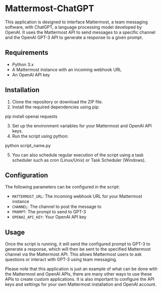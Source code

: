 # Mattermost-ChatGPT

This application is designed to interface Mattermost, a team messaging software, with ChatGPT, a language processing model developed by OpenAI. It uses the Mattermost API to send messages to a specific channel and the OpenAI GPT-3 API to generate a response to a given prompt.

## Requirements

- Python 3.x
- A Mattermost instance with an incoming webhook URL
- An OpenAI API key

## Installation

1. Clone the repository or download the ZIP file.
2. Install the required dependencies using pip:

pip install openai requests

3. Set up the environment variables for your Mattermost and OpenAI API keys.
4. Run the script using python:

python script_name.py

5. You can also schedule regular execution of the script using a task scheduler such as cron (Linux/Unix) or Task Scheduler (Windows).

## Configuration

The following parameters can be configured in the script:

- `MATTERMOST_URL`: The incoming webhook URL for your Mattermost instance
- `CHANNEL`: The channel to post the message to
- `PROMPT`: The prompt to send to GPT-3
- `OPENAI_API_KEY`: Your OpenAI API key

## Usage

Once the script is running, it will send the configured prompt to GPT-3 to generate a response, which will then be sent to the specified Mattermost channel via the Mattermost API. This allows Mattermost users to ask questions or interact with GPT-3 using team messaging.

Please note that this application is just an example of what can be done with the Mattermost and OpenAI APIs, there are many other ways to use these APIs to create custom applications. It is also important to configure the API keys and settings for your own Mattermost installation and OpenAI account.


